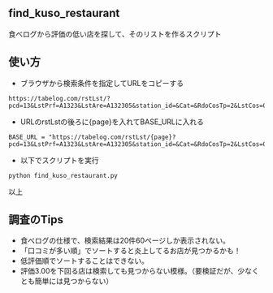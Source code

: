 ## find_kuso_restaurant
 食べログから評価の低い店を探して、そのリストを作るスクリプト

## 使い方
- ブラウザから検索条件を指定してURLをコピーする
```
https://tabelog.com/rstLst/?pcd=13&LstPrf=A1323&LstAre=A132305&station_id=&Cat=&RdoCosTp=2&LstCos=0&LstCosT=0&vac_net=0&search_date=2025%2F2%2F17%28%E6%9C%88%29&svt=1900&svps=2&svd=20250217&LstRev=0&LstSitu=0&LstReserve=0&LstSmoking=0&PG=1&from_search=&voluntary_search=1&SrtT=rvcn&Srt=D&sort_mode=&LstRange=&keyword=&from_search_form=1&lid=&ChkNewOpen=&hfc=1
```
- URLのrstLstの後ろに{page}を入れてBASE_URLに入れる
```
BASE_URL = "https://tabelog.com/rstLst/{page}?pcd=13&LstPrf=A1323&LstAre=A132305&station_id=&Cat=&RdoCosTp=2&LstCos=0&LstCosT=0&vac_net=0&search_date=2025%2F2%2F17%28%E6%9C%88%29&svt=1900&svps=2&svd=20250217&LstRev=0&LstSitu=0&LstReserve=0&LstSmoking=0&PG=1&from_search=&voluntary_search=1&SrtT=rvcn&Srt=D&sort_mode=&LstRange=&keyword=&from_search_form=1&lid=&ChkNewOpen=&hfc=1"
```
- 以下でスクリプトを実行
```
python find_kuso_restaurant.py
```
以上
## 調査のTips
- 食べログの仕様で、検索結果は20件60ページしか表示されない。
- 「口コミが多い順」でソートすると炎上してるお店が見つかるかも！
- 低評価順でソートすることはできない。
- 評価3.00を下回る店は検索しても見つからない模様。（要検証だが、少なくとも簡単には見つからない）
